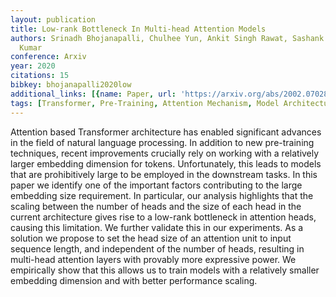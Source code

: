 ```yaml
---
layout: publication
title: Low-rank Bottleneck In Multi-head Attention Models
authors: Srinadh Bhojanapalli, Chulhee Yun, Ankit Singh Rawat, Sashank J. Reddi, Sanjiv
  Kumar
conference: Arxiv
year: 2020
citations: 15
bibkey: bhojanapalli2020low
additional_links: [{name: Paper, url: 'https://arxiv.org/abs/2002.07028'}]
tags: [Transformer, Pre-Training, Attention Mechanism, Model Architecture]
---
```

Attention based Transformer architecture has enabled significant advances in
the field of natural language processing. In addition to new pre-training
techniques, recent improvements crucially rely on working with a relatively
larger embedding dimension for tokens. Unfortunately, this leads to models that
are prohibitively large to be employed in the downstream tasks. In this paper
we identify one of the important factors contributing to the large embedding
size requirement. In particular, our analysis highlights that the scaling
between the number of heads and the size of each head in the current
architecture gives rise to a low-rank bottleneck in attention heads, causing
this limitation. We further validate this in our experiments. As a solution we
propose to set the head size of an attention unit to input sequence length, and
independent of the number of heads, resulting in multi-head attention layers
with provably more expressive power. We empirically show that this allows us to
train models with a relatively smaller embedding dimension and with better
performance scaling.